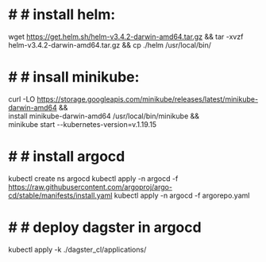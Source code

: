 # # # install helm:
wget https://get.helm.sh/helm-v3.4.2-darwin-amd64.tar.gz && tar -xvzf helm-v3.4.2-darwin-amd64.tar.gz && cp ./helm /usr/local/bin/

# # # insall minikube:
curl -LO https://storage.googleapis.com/minikube/releases/latest/minikube-darwin-amd64 && \
install minikube-darwin-amd64 /usr/local/bin/minikube && \
minikube start --kubernetes-version=v.1.19.15

# # # install argocd
kubectl create ns argocd
kubectl apply -n argocd -f https://raw.githubusercontent.com/argoproj/argo-cd/stable/manifests/install.yaml
kubectl apply -n argocd -f argorepo.yaml

# # # deploy dagster in argocd
kubectl apply -k ./dagster_cl/applications/
